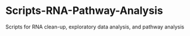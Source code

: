 # Scripts-RNA-Pathway-Analysis
Scripts for RNA clean-up, exploratory data analysis, and pathway analysis 
